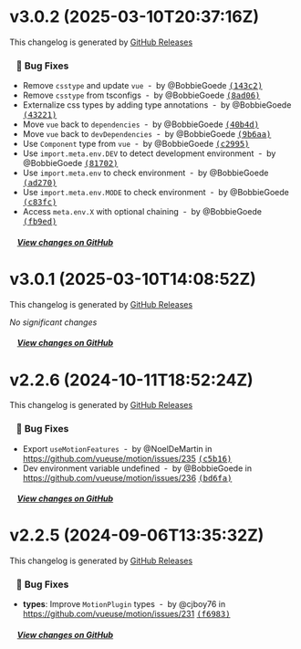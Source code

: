 # v3.0.2 (2025-03-10T20:37:16Z)

This changelog is generated by [GitHub Releases](https://github.com/vueuse/motion/releases/tag/v3.0.2)

### &nbsp;&nbsp;&nbsp;🐞 Bug Fixes

- Remove `csstype` and update `vue` &nbsp;-&nbsp; by @BobbieGoede [<samp>(143c2)</samp>](https://github.com/vueuse/motion/commit/143c21a)
- Remove `csstype` from tsconfigs &nbsp;-&nbsp; by @BobbieGoede [<samp>(8ad06)</samp>](https://github.com/vueuse/motion/commit/8ad06ef)
- Externalize css types by adding type annotations &nbsp;-&nbsp; by @BobbieGoede [<samp>(43221)</samp>](https://github.com/vueuse/motion/commit/43221cb)
- Move `vue` back to `dependencies` &nbsp;-&nbsp; by @BobbieGoede [<samp>(40b4d)</samp>](https://github.com/vueuse/motion/commit/40b4d97)
- Move `vue` back to `devDependencies` &nbsp;-&nbsp; by @BobbieGoede [<samp>(9b6aa)</samp>](https://github.com/vueuse/motion/commit/9b6aab4)
- Use `Component` type from `vue` &nbsp;-&nbsp; by @BobbieGoede [<samp>(c2995)</samp>](https://github.com/vueuse/motion/commit/c2995ff)
- Use `import.meta.env.DEV` to detect development environment &nbsp;-&nbsp; by @BobbieGoede [<samp>(81702)</samp>](https://github.com/vueuse/motion/commit/8170220)
- Use `import.meta.env` to check environment &nbsp;-&nbsp; by @BobbieGoede [<samp>(ad270)</samp>](https://github.com/vueuse/motion/commit/ad27084)
- Use `import.meta.env.MODE` to check environment &nbsp;-&nbsp; by @BobbieGoede [<samp>(c83fc)</samp>](https://github.com/vueuse/motion/commit/c83fc77)
- Access `meta.env.X` with optional chaining &nbsp;-&nbsp; by @BobbieGoede [<samp>(fb9ed)</samp>](https://github.com/vueuse/motion/commit/fb9ede7)

##### &nbsp;&nbsp;&nbsp;&nbsp;[View changes on GitHub](https://github.com/vueuse/motion/compare/v3.0.1...v3.0.2)


# v3.0.1 (2025-03-10T14:08:52Z)

This changelog is generated by [GitHub Releases](https://github.com/vueuse/motion/releases/tag/v3.0.1)

*No significant changes*

##### &nbsp;&nbsp;&nbsp;&nbsp;[View changes on GitHub](https://github.com/vueuse/motion/compare/v3.0.0...v3.0.1)


# v2.2.6 (2024-10-11T18:52:24Z)

This changelog is generated by [GitHub Releases](https://github.com/vueuse/motion/releases/tag/v2.2.6)

### &nbsp;&nbsp;&nbsp;🐞 Bug Fixes

- Export `useMotionFeatures` &nbsp;-&nbsp; by @NoelDeMartin in https://github.com/vueuse/motion/issues/235 [<samp>(c5b16)</samp>](https://github.com/vueuse/motion/commit/c5b16ca)
- Dev environment variable undefined &nbsp;-&nbsp; by @BobbieGoede in https://github.com/vueuse/motion/issues/236 [<samp>(bd6fa)</samp>](https://github.com/vueuse/motion/commit/bd6fa4d)

##### &nbsp;&nbsp;&nbsp;&nbsp;[View changes on GitHub](https://github.com/vueuse/motion/compare/v2.2.5...v2.2.6)


# v2.2.5 (2024-09-06T13:35:32Z)

This changelog is generated by [GitHub Releases](https://github.com/vueuse/motion/releases/tag/v2.2.5)

### &nbsp;&nbsp;&nbsp;🐞 Bug Fixes

- **types**: Improve `MotionPlugin` types &nbsp;-&nbsp; by @cjboy76 in https://github.com/vueuse/motion/issues/231 [<samp>(f6983)</samp>](https://github.com/vueuse/motion/commit/f6983db)

##### &nbsp;&nbsp;&nbsp;&nbsp;[View changes on GitHub](https://github.com/vueuse/motion/compare/v2.2.4...v2.2.5)


